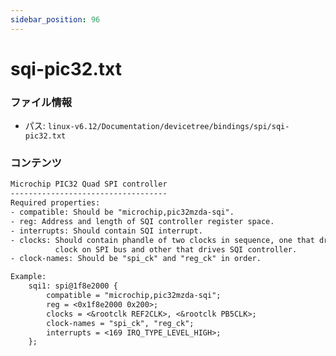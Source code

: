 ```yaml
---
sidebar_position: 96
---
```

# sqi-pic32.txt

### ファイル情報

- パス: `linux-v6.12/Documentation/devicetree/bindings/spi/sqi-pic32.txt`

### コンテンツ

```txt
Microchip PIC32 Quad SPI controller
-----------------------------------
Required properties:
- compatible: Should be "microchip,pic32mzda-sqi".
- reg: Address and length of SQI controller register space.
- interrupts: Should contain SQI interrupt.
- clocks: Should contain phandle of two clocks in sequence, one that drives
          clock on SPI bus and other that drives SQI controller.
- clock-names: Should be "spi_ck" and "reg_ck" in order.

Example:
	sqi1: spi@1f8e2000 {
		compatible = "microchip,pic32mzda-sqi";
		reg = <0x1f8e2000 0x200>;
		clocks = <&rootclk REF2CLK>, <&rootclk PB5CLK>;
		clock-names = "spi_ck", "reg_ck";
		interrupts = <169 IRQ_TYPE_LEVEL_HIGH>;
	};

```
